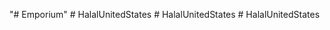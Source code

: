 "# Emporium" 
#   H a l a l U n i t e d S t a t e s  
 #   H a l a l U n i t e d S t a t e s  
 #   H a l a l U n i t e d S t a t e s  
 